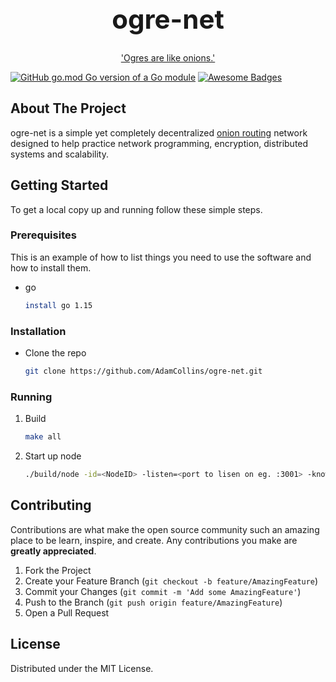 
<!-- PROJECT SHIELDS -->
<!--
*** I'm using markdown "reference style" links for readability.
*** Reference links are enclosed in brackets [ ] instead of parentheses ( ).
*** See the bottom of this document for the declaration of the reference variables
*** for contributors-url, forks-url, etc. This is an optional, concise syntax you may use.
*** https://www.markdownguide.org/basic-syntax/#reference-style-links
-->



<!-- PROJECT LOGO -->
<!-- <br /> -->
<!-- <p align="center">
  <a href="https://github.com/AdamCollins/ogre-net">
    <img src="images/logo.png" alt="Logo" width="80" height="80">
  </a> -->

  <h1 align="center" style="font-size:3em">ogre-net</h3>

  <p align="center">
    <a href="https://youtu.be/-FtCTW2rVFM?t=20">'Ogres are like onions.'</a>
    <br />
    <!-- <a href="https://github.com/AdamCollins/ogre-net"><strong>Explore the docs »</strong></a> -->
    <!-- <br /> -->
    <!-- <br /> -->
    <!-- <a href="https://github.com/AdamCollins/ogre-net">View Demo</a> -->
    <!-- · -->
    <!-- <a href="https://github.com/AdamCollins/ogre-net/issues">Report Bug</a> -->
    <!-- · -->
    <!-- <a href="https://github.com/AdamCollins/ogre-net/issues">Request Feature</a> -->
  </p>
</p>

<!-- [![Forks][forks-shield]][forks-url]

[![Stargazers][stars-shield]][stars-url]

[![Issues][issues-shield]][issues-url]

[![MIT License][license-shield]][license-url]

[![LinkedIn][linkedin-shield]][linkedin-url] -->

[![GitHub go.mod Go version of a Go module](https://img.shields.io/github/go-mod/go-version/AdamCollins/ogre-net.svg)](https://github.com/AdamCollins/ogre-net)
[![Awesome Badges](https://img.shields.io/badge/status-development-blue.svg)](https://github.com/AdamCollins/ovre-net/issues)

<!-- TABLE OF CONTENTS
<details open="open">
  <summary><h2 style="display: inline-block">Table of Contents</h2></summary>
  <ol>
    <li>
      <a href="#about-the-project">About The Project</a>
      <ul>
        <li><a href="#built-with">Built With</a></li>
      </ul>
    </li>
    <li>
      <a href="#getting-started">Getting Started</a>
      <ul>
        <li><a href="#prerequisites">Prerequisites</a></li>
        <li><a href="#installation">Installation</a></li>
      </ul>
    </li>
    <li><a href="#usage">Usage</a></li>
    <li><a href="#roadmap">Roadmap</a></li>
    <li><a href="#contributing">Contributing</a></li>
    <li><a href="#license">License</a></li>
    <li><a href="#contact">Contact</a></li>
    <li><a href="#acknowledgements">Acknowledgements</a></li>
  </ol>
</details> -->



<!-- ABOUT THE PROJECT -->
## About The Project
ogre-net is a simple yet completely decentralized [onion routing](https://en.wikipedia.org/wiki/Onion_routing) network designed to help practice network programming, encryption, distributed systems and scalability.
<!-- [![Product Name Screen Shot][product-screenshot]](https://example.com)

Here's a blank template to get started:
**To avoid retyping too much info. Do a search and replace with your text editor for the following:**
`AdamCollins`, `ogre-net`, `twitter_handle`, `email`, `project_title`, `project_description`


### Built With

* []()
* []()
* []()
 -->


<!-- GETTING STARTED -->
## Getting Started

To get a local copy up and running follow these simple steps.

### Prerequisites

This is an example of how to list things you need to use the software and how to install them.
* go
  ```sh
  install go 1.15
  ```

### Installation

* Clone the repo
   ```sh
   git clone https://github.com/AdamCollins/ogre-net.git
   ```
### Running   
1. Build
   ```sh
   make all
   ```
2. Start up node
   ```sh
   ./build/node -id=<NodeID> -listen=<port to lisen on eg. :3001> -known=<address of prexisting node eg. :3000 (leave blank if first) >
   ```



<!-- USAGE EXAMPLES
## Usage

Use this space to show useful examples of how a project can be used. Additional screenshots, code examples and demos work well in this space. You may also link to more resources.

_For more examples, please refer to the [Documentation](https://example.com)_ -->


<!-- 
ROADMAP
## Roadmap

See the [open issues](https://github.com/AdamCollins/ogre-net/issues) for a list of proposed features (and known issues).

 -->

<!-- CONTRIBUTING -->
## Contributing

Contributions are what make the open source community such an amazing place to be learn, inspire, and create. Any contributions you make are **greatly appreciated**.

1. Fork the Project
2. Create your Feature Branch (`git checkout -b feature/AmazingFeature`)
3. Commit your Changes (`git commit -m 'Add some AmazingFeature'`)
4. Push to the Branch (`git push origin feature/AmazingFeature`)
5. Open a Pull Request



<!-- LICENSE -->
## License

Distributed under the MIT License.

<!-- 
ACKNOWLEDGEMENTS
## Acknowledgements

* []()
* []()
* []()

 -->



<!-- MARKDOWN LINKS & IMAGES -->
<!-- https://www.markdownguide.org/basic-syntax/#reference-style-links -->
[contributors-shield]: https://img.shields.io/github/contributors/AdamCollins/repo.svg?style=for-the-badge
[contributors-url]: https://github.com/AdamCollins/repo/graphs/contributors
[forks-shield]: https://img.shields.io/github/forks/AdamCollins/repo.svg?style=for-the-badge
[forks-url]: https://github.com/AdamCollins/repo/network/members
[stars-shield]: https://img.shields.io/github/stars/AdamCollins/repo.svg?style=for-the-badge
[stars-url]: https://github.com/AdamCollins/repo/stargazers
[issues-shield]: https://img.shields.io/github/issues/AdamCollins/repo.svg?style=for-the-badge
[issues-url]: https://github.com/AdamCollins/repo/issues
[license-shield]: https://img.shields.io/github/license/AdamCollins/repo.svg?style=for-the-badge
[license-url]: https://github.com/AdamCollins/repo/blob/master/LICENSE.txt
[linkedin-shield]: https://img.shields.io/badge/-LinkedIn-black.svg?style=for-the-badge&logo=linkedin&colorB=555
[linkedin-url]: https://www.linkedin.com/in/adam-collins-dev/
